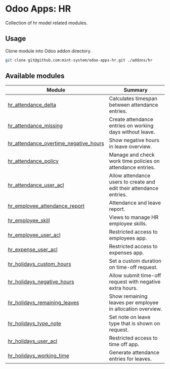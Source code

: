 # Odoo Apps: HR

Collection of hr model related modules.

## Usage

Clone module into Odoo addon directory.

```bash
git clone git@github.com:mint-system/odoo-apps-hr.git ./addons/hr
```

## Available modules

| Module | Summary |
| --- | --- |
| [hr_attendance_delta](hr_attendance_delta) |         Calculates timespan between attendance entries. |
| [hr_attendance_missing](hr_attendance_missing) |         Create attendance entries on working days without leave. |
| [hr_attendance_overtime_negative_hours](hr_attendance_overtime_negative_hours) |         Show negative hours in leave overview. |
| [hr_attendance_policy](hr_attendance_policy) |         Manage and check work time policies on attendance entries. |
| [hr_attendance_user_acl](hr_attendance_user_acl) |           Allow attendance users to create and edit their attendance entries. |
| [hr_employee_attendance_report](hr_employee_attendance_report) |         Attendance and leave report. |
| [hr_employee_skill](hr_employee_skill) |         Views to manage HR employee skills. |
| [hr_employee_user_acl](hr_employee_user_acl) |         Restricted access to employees app. |
| [hr_expense_user_acl](hr_expense_user_acl) |         Restricted access to expenses app. |
| [hr_holidays_custom_hours](hr_holidays_custom_hours) |         Set a custom duration on time-off request. |
| [hr_holidays_negative_hours](hr_holidays_negative_hours) |         Allow submit time-off request with negative extra hours. |
| [hr_holidays_remaining_leaves](hr_holidays_remaining_leaves) |         Show remaining leaves per employee in allocation overview. |
| [hr_holidays_type_note](hr_holidays_type_note) |         Set note on leave type that is shown on request. |
| [hr_holidays_user_acl](hr_holidays_user_acl) |         Restricted access to time off app. |
| [hr_holidays_working_time](hr_holidays_working_time) |         Generate attendance entries for leaves. |
